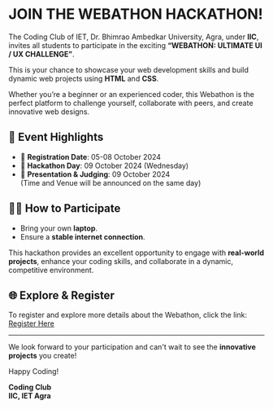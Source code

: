 # JOIN THE WEBATHON HACKATHON!

The Coding Club of IET, Dr. Bhimrao Ambedkar University, Agra, under **IIC**, invites all students to participate in the exciting **“WEBATHON: ULTIMATE UI / UX CHALLENGE”**.

This is your chance to showcase your web development skills and build dynamic web projects using **HTML** and **CSS**.

Whether you’re a beginner or an experienced coder, this Webathon is the perfect platform to challenge yourself, collaborate with peers, and create innovative web designs.

## 🚀 Event Highlights

- 📅 **Registration Date**: 05-08 October 2024
- 📅 **Hackathon Day**: 09 October 2024 (Wednesday)
- 🎯 **Presentation & Judging**: 09 October 2024  
  (Time and Venue will be announced on the same day)

## 👨‍💻 How to Participate

- Bring your own **laptop**.
- Ensure a **stable internet connection**.

This hackathon provides an excellent opportunity to engage with **real-world projects**, enhance your coding skills, and collaborate in a dynamic, competitive environment.

## 🌐 Explore & Register

To register and explore more details about the Webathon, click the link: [Register Here](https://coderplayground.github.io/webathon/)

---

We look forward to your participation and can't wait to see the **innovative projects** you create!

Happy Coding!

**Coding Club**  
**IIC, IET Agra**
